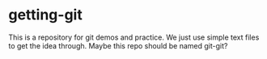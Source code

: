 # getting-git
This is a repository for git demos and practice. We just use simple text files to get the idea through.
Maybe this repo should be named git-git?